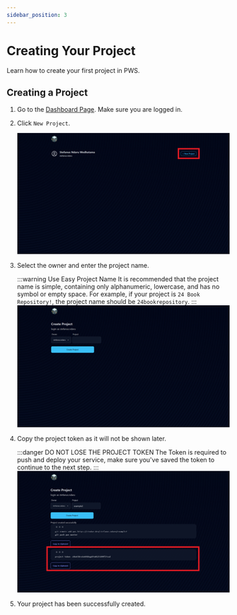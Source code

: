 ```yaml
---
sidebar_position: 3
---
```


# Creating Your Project
Learn how to create your first project in PWS.

## Creating a Project
1. Go to the [Dashboard Page](https://stndar.dev/dashboard). Make sure you are logged in.
2. Click `New Project`.    
   
   ![New Project](./img/create-project.png)
3. Select the owner and enter the project name.    
   
    :::warning Use Easy Project Name
    It is recommended that the project name is simple, containing only alphanumeric, lowercase, and has no symbol or empty space. For example, if your project is `24 Book Repository!`, the project name should be `24bookrepository`.
    :::
    ![Project Form](./img/project-form.png)
    
4. Copy the project token as it will not be shown later.
   
    :::danger DO NOT LOSE THE PROJECT TOKEN
    The Token is required to push and deploy your service, make sure you've saved the token to continue to the next step.
    :::
    ![Token](./img/token.png)

5. Your project has been successfully created.
